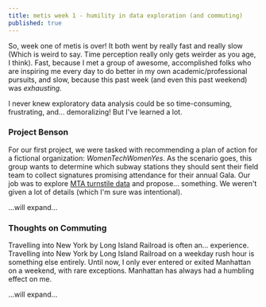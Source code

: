 ```yaml
---
title: metis week 1 - humility in data exploration (and commuting)
published: true
---
```

So, week one of metis is over! It both went by really fast and really slow (Which is weird to say. Time perception really only gets weirder as you age, I think). Fast, because I met a group of awesome, accomplished folks who are inspiring me every day to do better in my own academic/professional pursuits, and slow, because this past week (and even this past weekend) was _exhausting._

I never knew exploratory data analysis could be so time-consuming, frustrating, and... demoralizing! But I've learned a lot.

### Project Benson


For our first project, we were tasked with recommending a plan of action for a fictional organization: _WomenTechWomenYes_. As the scenario goes, this group wants to determine which subway stations they should sent their field team to collect signatures promising attendance for their annual Gala. Our job was to explore [MTA turnstile data](http://web.mta.info/developers/turnstile.html) and propose... something. We weren't given a lot of details (which I'm sure was intentional).

...will expand...  
### Thoughts on Commuting

Travelling into New York by Long Island Railroad is often an... experience.   Travelling into New York by Long Island Railroad on a weekday rush hour is something else entirely. 
Until now, I only ever entered or exited Manhattan on a weekend, with rare exceptions. Manhattan has always had a humbling effect on me. 

...will expand...
